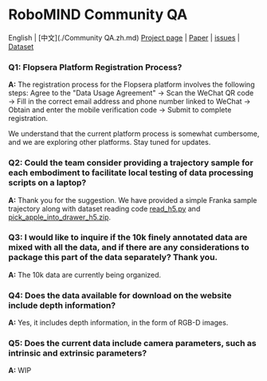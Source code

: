 # RoboMIND Community QA

English | [中文](./Community QA.zh.md)
[Project page](https://x-humanoid-robomind.github.io/) | [Paper](https://arxiv.org/abs/2412.13877) | [issues](https://github.com/x-humanoid-robomind/x-humanoid-robomind.github.io) | [Dataset](http://open.flopsera.com/flopsera-open/data-details/RoboMIND)

### Q1: Flopsera Platform Registration Process?
**A:** The registration process for the Flopsera platform involves the following steps: Agree to the "Data Usage Agreement" → Scan the WeChat QR code → Fill in the correct email address and phone number linked to WeChat → Obtain and enter the mobile verification code → Submit to complete registration.

We understand that the current platform process is somewhat cumbersome, and we are exploring other platforms. Stay tuned for updates.

### Q2: Could the team consider providing a trajectory sample for each embodiment to facilitate local testing of data processing scripts on a laptop?
**A:** Thank you for the suggestion. We have provided a simple Franka sample trajectory along with dataset reading code [read_h5.py](https://github.com/x-humanoid-robomind/x-humanoid-robomind.github.io/blob/main/static/read_h5.py) and [pick_apple_into_drawer_h5.zip](https://drive.google.com/file/d/1EC26fwhftw-9h_HJ5ohqxf4kcEJe_ZzH/view?usp=sharing).

### Q3: I would like to inquire if the 10k finely annotated data are mixed with all the data, and if there are any considerations to package this part of the data separately? Thank you.
**A:** The 10k data are currently being organized.

### Q4: Does the data available for download on the website include depth information?
**A:** Yes, it includes depth information, in the form of RGB-D images.

### Q5: Does the current data include camera parameters, such as intrinsic and extrinsic parameters?
**A:** WIP
